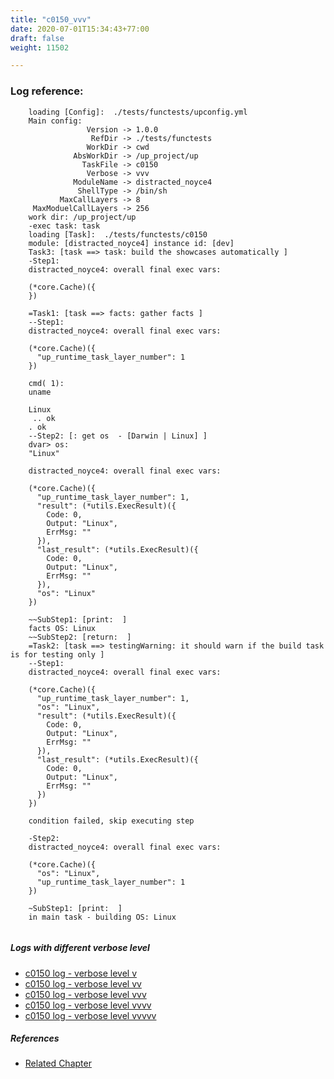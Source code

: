 ```yaml
---
title: "c0150_vvv"
date: 2020-07-01T15:34:43+77:00
draft: false
weight: 11502

---
```


### Log reference: <no value>

```
    loading [Config]:  ./tests/functests/upconfig.yml
    Main config:
                 Version -> 1.0.0
                  RefDir -> ./tests/functests
                 WorkDir -> cwd
              AbsWorkDir -> /up_project/up
                TaskFile -> c0150
                 Verbose -> vvv
              ModuleName -> distracted_noyce4
               ShellType -> /bin/sh
           MaxCallLayers -> 8
     MaxModuelCallLayers -> 256
    work dir: /up_project/up
    -exec task: task
    loading [Task]:  ./tests/functests/c0150
    module: [distracted_noyce4] instance id: [dev]
    Task3: [task ==> task: build the showcases automatically ]
    -Step1:
    distracted_noyce4: overall final exec vars:
    
    (*core.Cache)({
    })
    
    =Task1: [task ==> facts: gather facts ]
    --Step1:
    distracted_noyce4: overall final exec vars:
    
    (*core.Cache)({
      "up_runtime_task_layer_number": 1
    })
    
    cmd( 1):
    uname
    
    Linux
     .. ok
    . ok
    --Step2: [: get os  - [Darwin | Linux] ]
    dvar> os:
    "Linux"
    
    distracted_noyce4: overall final exec vars:
    
    (*core.Cache)({
      "up_runtime_task_layer_number": 1,
      "result": (*utils.ExecResult)({
        Code: 0,
        Output: "Linux",
        ErrMsg: ""
      }),
      "last_result": (*utils.ExecResult)({
        Code: 0,
        Output: "Linux",
        ErrMsg: ""
      }),
      "os": "Linux"
    })
    
    ~~SubStep1: [print:  ]
    facts OS: Linux
    ~~SubStep2: [return:  ]
    =Task2: [task ==> testingWarning: it should warn if the build task is for testing only ]
    --Step1:
    distracted_noyce4: overall final exec vars:
    
    (*core.Cache)({
      "up_runtime_task_layer_number": 1,
      "os": "Linux",
      "result": (*utils.ExecResult)({
        Code: 0,
        Output: "Linux",
        ErrMsg: ""
      }),
      "last_result": (*utils.ExecResult)({
        Code: 0,
        Output: "Linux",
        ErrMsg: ""
      })
    })
    
    condition failed, skip executing step 
    
    -Step2:
    distracted_noyce4: overall final exec vars:
    
    (*core.Cache)({
      "os": "Linux",
      "up_runtime_task_layer_number": 1
    })
    
    ~SubStep1: [print:  ]
    in main task - building OS: Linux
    
```

##### Logs with different verbose level
* [c0150 log - verbose level v](../../logs/c0150_v)
* [c0150 log - verbose level vv](../../logs/c0150_vv)
* [c0150 log - verbose level vvv](../../logs/c0150_vvv)
* [c0150 log - verbose level vvvv](../../logs/c0150_vvvv)
* [c0150 log - verbose level vvvvv](../../logs/c0150_vvvvv)

##### References
* [Related Chapter](../../call-func/c0150)

